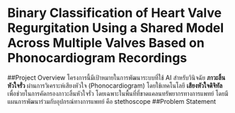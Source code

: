 # Binary Classification of Heart Valve Regurgitation Using a Shared Model Across Multiple Valves Based on Phonocardiogram Recordings
##Project Overview
โครงการนี้มีเป้าหมายในการพัฒนาระบบที่ใช้ AI สำหรับวินิจฉัย **ภาวะลิ้นหัวใจรั่ว** ผ่านการวิเคราะห์เสียงหัวใจ (Phonocardiogram) โดยใช้เทคโนโลยี **เสียงหัวใจดิจิทัล** เพื่อช่วยในการคัดกรองภาวะลิ้นหัวใจรั่ว โดยเฉพาะในพื้นที่ที่ขาดแคลนทรัพยากรทางการแพทย์ โดยมีแผนการพัฒนาร่วมกับอุปกรณ์ทางการแพทย์ คือ stethoscope
##Problem Statement
